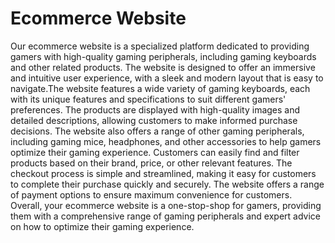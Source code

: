# Ecommerce Website

 Our ecommerce website is a specialized platform dedicated to providing gamers with high-quality gaming peripherals, including gaming keyboards and other related products. The website is designed to offer an immersive and intuitive user experience, with a sleek and modern layout that is easy to navigate.The website features a wide variety of gaming keyboards, each with its unique features and specifications to suit different gamers' preferences. The products are displayed with high-quality images and detailed descriptions, allowing customers to make informed purchase decisions. The website also offers a range of other gaming peripherals, including gaming mice, headphones, and other accessories to help gamers optimize their gaming experience. Customers can easily find and filter products based on their brand, price, or other relevant features. The checkout process is simple and streamlined, making it easy for customers to complete their purchase quickly and securely. The website offers a range of payment options to ensure maximum convenience for customers.
Overall, your ecommerce website is a one-stop-shop for gamers, providing them with a comprehensive range of gaming peripherals and expert advice on how to optimize their gaming experience.
